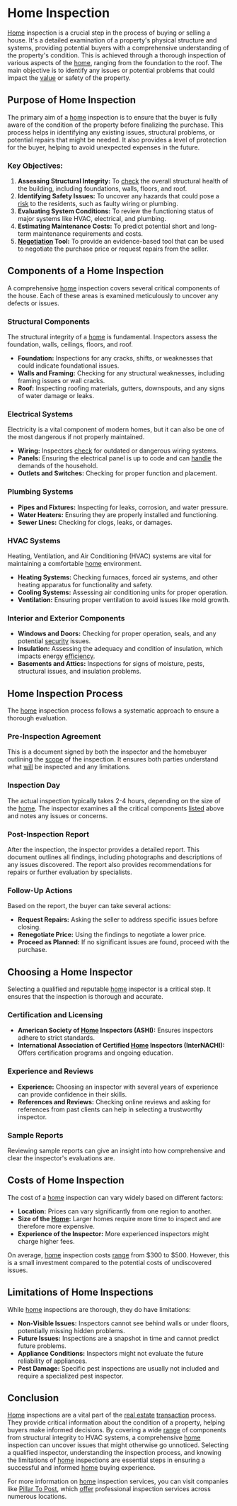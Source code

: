 # Home Inspection

[Home](../h/home.md) inspection is a crucial step in the process of buying or selling a house. It's a detailed examination of a property's physical structure and systems, providing potential buyers with a comprehensive understanding of the property's condition. This is achieved through a thorough inspection of various aspects of the [home](../h/home.md), ranging from the foundation to the roof. The main objective is to identify any issues or potential problems that could impact the [value](../v/value.md) or safety of the property.

## Purpose of Home Inspection

The primary aim of a [home](../h/home.md) inspection is to ensure that the buyer is fully aware of the condition of the property before finalizing the purchase. This process helps in identifying any existing issues, structural problems, or potential repairs that might be needed. It also provides a level of protection for the buyer, helping to avoid unexpected expenses in the future.

### Key Objectives:

1. **Assessing Structural Integrity:** To [check](../c/check.md) the overall structural health of the building, including foundations, walls, floors, and roof.
2. **Identifying Safety Issues:** To uncover any hazards that could pose a [risk](../r/risk.md) to the residents, such as faulty wiring or plumbing.
3. **Evaluating System Conditions:** To review the functioning status of major systems like HVAC, electrical, and plumbing.
4. **Estimating Maintenance Costs:** To predict potential short and long-term maintenance requirements and costs.
5. **[Negotiation](../n/negotiation.md) Tool:** To provide an evidence-based tool that can be used to negotiate the purchase price or request repairs from the seller.

## Components of a Home Inspection

A comprehensive [home](../h/home.md) inspection covers several critical components of the house. Each of these areas is examined meticulously to uncover any defects or issues.

### Structural Components

The structural integrity of a [home](../h/home.md) is fundamental. Inspectors assess the foundation, walls, ceilings, floors, and roof.

- **Foundation:** Inspections for any cracks, shifts, or weaknesses that could indicate foundational issues.
- **Walls and Framing:** Checking for any structural weaknesses, including framing issues or wall cracks.
- **Roof:** Inspecting roofing materials, gutters, downspouts, and any signs of water damage or leaks.

### Electrical Systems

Electricity is a vital component of modern homes, but it can also be one of the most dangerous if not properly maintained.

- **Wiring:** Inspectors [check](../c/check.md) for outdated or dangerous wiring systems.
- **Panels:** Ensuring the electrical panel is up to code and can [handle](../h/handle.md) the demands of the household.
- **Outlets and Switches:** Checking for proper function and placement.

### Plumbing Systems

- **Pipes and Fixtures:** Inspecting for leaks, corrosion, and water pressure.
- **Water Heaters:** Ensuring they are properly installed and functioning.
- **Sewer Lines:** Checking for clogs, leaks, or damages.

### HVAC Systems

Heating, Ventilation, and Air Conditioning (HVAC) systems are vital for maintaining a comfortable [home](../h/home.md) environment.

- **Heating Systems:** Checking furnaces, forced air systems, and other heating apparatus for functionality and safety.
- **Cooling Systems:** Assessing air conditioning units for proper operation.
- **Ventilation:** Ensuring proper ventilation to avoid issues like mold growth.

### Interior and Exterior Components

- **Windows and Doors:** Checking for proper operation, seals, and any potential [security](../s/security.md) issues.
- **Insulation:** Assessing the adequacy and condition of insulation, which impacts energy [efficiency](../e/efficiency.md).
- **Basements and Attics:** Inspections for signs of moisture, pests, structural issues, and insulation problems.

## Home Inspection Process

The [home](../h/home.md) inspection process follows a systematic approach to ensure a thorough evaluation.

### Pre-Inspection Agreement

This is a document signed by both the inspector and the homebuyer outlining the [scope](../s/scope.md) of the inspection. It ensures both parties understand what [will](../w/will.md) be inspected and any limitations.

### Inspection Day

The actual inspection typically takes 2-4 hours, depending on the size of the [home](../h/home.md). The inspector examines all the critical components [listed](../l/listed.md) above and notes any issues or concerns.

### Post-Inspection Report

After the inspection, the inspector provides a detailed report. This document outlines all findings, including photographs and descriptions of any issues discovered. The report also provides recommendations for repairs or further evaluation by specialists.

### Follow-Up Actions

Based on the report, the buyer can take several actions:

- **Request Repairs:** Asking the seller to address specific issues before closing.
- **Renegotiate Price:** Using the findings to negotiate a lower price.
- **Proceed as Planned:** If no significant issues are found, proceed with the purchase.

## Choosing a Home Inspector

Selecting a qualified and reputable [home](../h/home.md) inspector is a critical step. It ensures that the inspection is thorough and accurate.

### Certification and Licensing

- **American Society of [Home](../h/home.md) Inspectors (ASHI):** Ensures inspectors adhere to strict standards.
- **International Association of Certified [Home](../h/home.md) Inspectors (InterNACHI):** Offers certification programs and ongoing education.

### Experience and Reviews

- **Experience:** Choosing an inspector with several years of experience can provide confidence in their skills.
- **References and Reviews:** Checking online reviews and asking for references from past clients can help in selecting a trustworthy inspector.

### Sample Reports

Reviewing sample reports can give an insight into how comprehensive and clear the inspector's evaluations are.

## Costs of Home Inspection

The cost of a [home](../h/home.md) inspection can vary widely based on different factors:

- **Location:** Prices can vary significantly from one region to another.
- **Size of the [Home](../h/home.md):** Larger homes require more time to inspect and are therefore more expensive.
- **Experience of the Inspector:** More experienced inspectors might charge higher fees.

On average, [home](../h/home.md) inspection costs [range](../r/range.md) from $300 to $500. However, this is a small investment compared to the potential costs of undiscovered issues.

## Limitations of Home Inspections

While [home](../h/home.md) inspections are thorough, they do have limitations:

- **Non-Visible Issues:** Inspectors cannot see behind walls or under floors, potentially missing hidden problems.
- **Future Issues:** Inspections are a snapshot in time and cannot predict future problems.
- **Appliance Conditions:** Inspectors might not evaluate the future reliability of appliances.
- **Pest Damage:** Specific pest inspections are usually not included and require a specialized pest inspector.

## Conclusion

[Home](../h/home.md) inspections are a vital part of the [real estate](../r/real_estate.md) [transaction](../t/transaction.md) process. They provide critical information about the condition of a property, helping buyers make informed decisions. By covering a wide [range](../r/range.md) of components from structural integrity to HVAC systems, a comprehensive [home](../h/home.md) inspection can uncover issues that might otherwise go unnoticed. Selecting a qualified inspector, understanding the inspection process, and knowing the limitations of [home](../h/home.md) inspections are essential steps in ensuring a successful and informed [home](../h/home.md) buying experience.

For more information on [home](../h/home.md) inspection services, you can visit companies like [Pillar To Post](https://pillartopost.com), which [offer](../o/offer.md) professional inspection services across numerous locations.